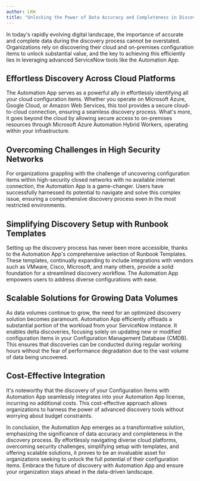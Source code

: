 ```yaml
---
author: LKH
title: "Unlocking the Power of Data Accuracy and Completeness in Discovery with Automation App"
---
```


In today's rapidly evolving digital landscape, the importance of accurate and complete data during the discovery process cannot be overstated. Organizations rely on discovering their cloud and on-premises configuration items to unlock substantial value, and the key to achieving this efficiently lies in leveraging advanced ServiceNow tools like the Automation App.

## Effortless Discovery Across Cloud Platforms

The Automation App serves as a powerful ally in effortlessly identifying all your cloud configuration items. Whether you operate on Microsoft Azure, Google Cloud, or Amazon Web Services, this tool provides a secure cloud-to-cloud connection, ensuring a seamless discovery process. What's more, it goes beyond the cloud by allowing secure access to on-premises resources through Microsoft Azure Automation Hybrid Workers, operating within your infrastructure.

## Overcoming Challenges in High Security Networks

For organizations grappling with the challenge of uncovering configuration items within high-security closed networks with no available internet connection, the Automation App is a game-changer. Users have successfully harnessed its potential to navigate and solve this complex issue, ensuring a comprehensive discovery process even in the most restricted environments.

## Simplifying Discovery Setup with Runbook Templates

Setting up the discovery process has never been more accessible, thanks to the Automation App's comprehensive selection of Runbook Templates. These templates, continually expanding to include integrations with vendors such as VMware, Cisco, Microsoft, and many others, provide a solid foundation for a streamlined discovery workflow. The Automation App empowers users to address diverse configurations with ease.

## Scalable Solutions for Growing Data Volumes

As data volumes continue to grow, the need for an optimized discovery solution becomes paramount. Automation App efficiently offloads a substantial portion of the workload from your ServiceNow instance. It enables delta discoveries, focusing solely on updating new or modified configuration items in your Configuration Management Database (CMDB). This ensures that discoveries can be conducted during regular working hours without the fear of performance degradation due to the vast volume of data being uncovered.

## Cost-Effective Integration

It's noteworthy that the discovery of your Configuration Items with Automation App seamlessly integrates into your Automation App license, incurring no additional costs. This cost-effective approach allows organizations to harness the power of advanced discovery tools without worrying about budget constraints.

In conclusion, the Automation App emerges as a transformative solution, emphasizing the significance of data accuracy and completeness in the discovery process. By effortlessly navigating diverse cloud platforms, overcoming security challenges, simplifying setup with templates, and offering scalable solutions, it proves to be an invaluable asset for organizations seeking to unlock the full potential of their configuration items. Embrace the future of discovery with Automation App and ensure your organization stays ahead in the data-driven landscape.